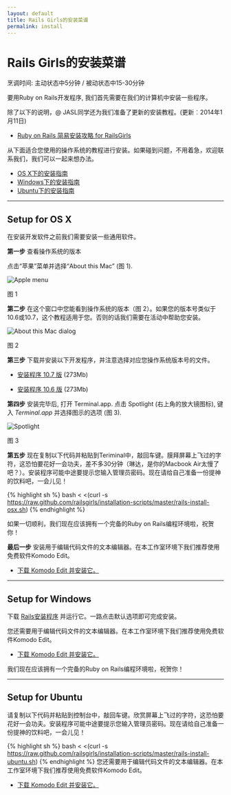 ```yaml
---
layout: default
title: Rails Girls的安装菜谱
permalink: install
---
```


# Rails Girls的安装菜谱
<span class="muted">烹调时间: 主动状态中5分钟  / 被动状态中15-30分钟</span>

要用Ruby on Rails开发程序, 我们首先需要在我们的计算机中安装一些程序。

除了以下的说明，@ JASL同学还为我们准备了更新的安装教程。(更新︰2014年1月11日)

* [Ruby on Rails 简易安装攻略 for RailsGirls](http://ruby-china.org/topics/16684)

从下面适合您使用的操作系统的教程进行安装。如果碰到问题，不用着急，欢迎联系我们，我们可以一起来想办法。

* [OS X下的安装指南](#setup_for_os_x)
* [Windows下的安装指南](#setup_for_windows)
* [Ubuntu下的安装指南](#setup_for_ubuntu)

<hr />

## Setup for OS X
 
在安装开发软件之前我们需要安装一些通用软件。

**第一步** 查看操作系统的版本

点击“苹果”菜单并选择“About this Mac” (图 1).

![Apple menu](/images/1.png "Apple menu")

图 1
        
 **第二步** 在这个窗口中您能看到操作系统的版本（图 2）。如果您的版本号类似于10.6或10.7，这个教程适用于您。否则的话我们需要在活动中帮助您安装。

![About this Mac dialog](/images/2.png "About this Mac dialog")

图 2
 
**第三步** 下载并安装以下开发程序，并注意选择对应您操作系统版本号的文件。
 
* [安装程序 10.7 版](https://github.com/downloads/kennethreitz/osx-gcc-installer/GCC-10.7-v2.pkg) <span class="muted">(273Mb)</span>
 
* [安装程序 10.6 版](https://github.com/downloads/kennethreitz/osx-gcc-installer/GCC-10.6.pkg) <span class="muted">(273Mb)</span>

**第四步** 安装完毕后, 打开 Terminal.app. 点击 Spotlight (右上角的放大镜图标), 键入 *Terminal.app* 并选择图示的选项 (图 3).

![Spotlight](/images/3.png "Spotlight")

图 3
 
**第五步** 现在复制以下代码并粘贴到Teriminal中，敲回车键。膜拜屏幕上飞过的字符，这恐怕要花好一会功夫，差不多30分钟（琳达，是你的Macbook Air太慢了吧？）。安装程序可能中途要提示您输入管理员密码。现在请给自己准备一份提神的饮料吧，一会儿见！

{% highlight sh %}
bash < <(curl -s https://raw.github.com/railsgirls/installation-scripts/master/rails-install-osx.sh)
{% endhighlight %} 
        
如果一切顺利，我们现在应该拥有一个完备的Ruby on Rails编程环境啦，祝贺你！
        
**最后一步** 安装用于编辑代码文件的文本编辑器。在本工作室环境下我们推荐使用免费软件Komodo Edit。

* [下载 Komodo Edit 并安装它。](http://www.activestate.com/komodo-edit/downloads)

<hr />

## Setup for Windows
 
下载 [Rails安装程序](https://s3.amazonaws.com/railsinstaller/Windows/railsinstaller-3.1.0.exe) 并运行它。一路点击默认选项即可完成安装。
 
您还需要用于编辑代码文件的文本编辑器。在本工作室环境下我们推荐使用免费软件Komodo Edit。

* [下载 Komodo Edit 并安装它。](http://www.activestate.com/komodo-edit/downloads)
 
我们现在应该拥有一个完备的Ruby on Rails编程环境啦，祝贺你！

<hr />

## Setup for Ubuntu

请复制以下代码并粘贴到控制台中，敲回车键。欣赏屏幕上飞过的字符，这恐怕要花好一会功夫。安装程序可能中途要提示您输入管理员密码。现在请给自己准备一份提神的饮料吧，一会儿见！
 
{% highlight sh %}
bash < <(curl -s https://raw.github.com/railsgirls/installation-scripts/master/rails-install-ubuntu.sh)
{% endhighlight %} 
您还需要用于编辑代码文件的文本编辑器。在本工作室环境下我们推荐使用免费软件Komodo Edit。

* [下载 Komodo Edit 并安装它。](http://www.activestate.com/komodo-edit/downloads)
